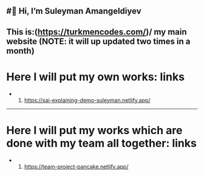 #👋 Hi, I’m Suleyman Amangeldiyev
 --
 This is:(https://turkmencodes.com/)/ my main website (NOTE: it will up updated two times in a month)
--
# Here I will put my own works: links
- 1. https://sai-explaining-demo-suleyman.netlify.app/



********************************************************************************
# Here I will put my works which are done with my team all together: links
- 1. https://team-project-pancake.netlify.app/
<!---
SuleymanAmangeldiyev/SuleymanAmangeldiyev is a ✨ special ✨ repository because its `README.md` (this file) appears on your GitHub profile.
You can click the Preview link to take a look at your changes.
--->
